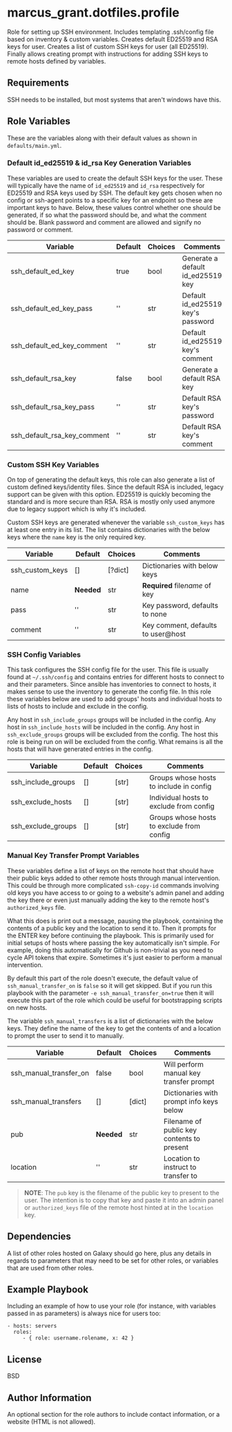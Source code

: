 # marcus_grant.dotfiles.profile

Role for setting up SSH environment.
Includes templating .ssh/config file based on inventory & custom variables.
Creates default ED25519 and RSA keys for user.
Creates a list of custom SSH keys for user (all ED25519).
Finally allows creating prompt with instructions for
adding SSH keys to remote hosts defined by variables.

## Requirements

SSH needs to be installed, but most systems that aren't windows have this.

## Role Variables

These are the variables along with
their default values as shown in `defaults/main.yml`.

### Default id_ed25519 & id_rsa Key Generation Variables

These variables are used to create the default SSH keys for the user.
These will typically have the name of `id_ed25519` and `id_rsa` respectively for
ED25519 and RSA keys used by SSH.
The default key gets chosen when no config or ssh-agent points to
a specific key for an endpoint so these are important keys to have.
Below, these values control whether one should be generated,
if so what the password should be, and what the comment should be.
Blank password and comment are allowed and signify no password or comment.

| Variable                    | Default | Choices | Comments                          |
| --------------------------- | ------- | ------- | --------------------------------- |
| ssh_default_ed_key          | true    | bool    | Generate a default id_ed25519 key |
| ssh_default_ed_key_pass     | ''      | str     | Default id_ed25519 key's password |
| ssh_default_ed_key_comment  | ''      | str     | Default id_ed25519 key's comment  |
| ssh_default_rsa_key         | false   | bool    | Generate a default RSA key        |
| ssh_default_rsa_key_pass    | ''      | str     | Default RSA key's password        |
| ssh_default_rsa_key_comment | ''      | str     | Default RSA key's comment         |

### Custom SSH Key Variables

On top of generating the default keys,
this role can also generate a list of custom defined keys/identity files.
Since the default RSA is included, legacy support can be given with this option.
ED25519 is quickly becoming the standard and is more secure than RSA.
RSA is mostly only used anymore due to legacy support
which is why it's included.

Custom SSH keys are generated whenever
the variable `ssh_custom_keys` has at least one entry in its list.
The list contains dictionaries with the below keys where
the `name` key is the only required key.

| Variable        | Default    | Choices | Comments                           |
| --------------- | ---------- | ------- | ---------------------------------- |
| ssh_custom_keys | []         | [?dict] | Dictionaries with below keys       |
| name            | **Needed** | str     | **Required** file*name* of key     |
| pass            | ''         | str     | Key password, defaults to none     |
| comment         | ''         | str     | Key comment, defaults to user@host |

### SSH Config Variables

This task configures the SSH config file for the user.
This file is usually found at `~/.ssh/config` and
contains entries for different hosts to connect to and their parameters.
Since ansible has inventories to connect to hosts,
it makes sense to use the inventory to generate the config file.
In this role these variables below are used to add groups' hosts and
individual hosts to lists of hosts to include and exclude in the config.

Any host in `ssh_include_groups` groups will be included in the config.
Any host in `ssh_include_hosts` will be included in the config.
Any host in `ssh_exclude_groups` groups will be excluded from the config.
The host this role is being run on will be excluded from the config.
What remains is all the hosts that will have generated entries in the config.

| Variable           | Default | Choices | Comments                                  |
| ------------------ | ------- | ------- | ----------------------------------------- |
| ssh_include_groups | []      | [str]   | Groups whose hosts to include in config   |
| ssh_exclude_hosts  | []      | [str]   | Individual hosts to exclude from config   |
| ssh_exclude_groups | []      | [str]   | Groups whose hosts to exclude from config |

### Manual Key Transfer Prompt Variables

These variables define a list of keys on the remote host that
should have their public keys added to
other remote hosts through manual intervention.
This could be through more complicated `ssh-copy-id` commands involving
old keys you have access to or
going to a website's admin panel and adding the key there or
even just manually adding the key to the remote host's `authorized_keys` file.

What this does is print out a message, pausing the playbook,
containing the contents of a public key and the location to send it to.
Then it prompts for the ENTER key before continuing the playbook.
This is primarily used for initial setups of hosts where
passing the key automatically isn't simple.
For example, doing this automatically for Github is non-trivial as you need to
cycle API tokens that expire.
Sometimes it's just easier to perform a manual intervention.

By default this part of the role doesn't execute,
the default value of `ssh_manual_transfer_on` is `false` so it will get skipped.
But if you run this playbook with the parameter `-e ssh_manual_transfer_on=true`
then it will execute this part of the role which could be useful for
bootstrapping scripts on new hosts.

The variable `ssh_manual_transfers` is a list of dictionaries with the below keys.
They define the name of the key to get the contents of and a location to
prompt the user to send it to manually.

| Variable               | Default    | Choices | Comments                                   |
| ---------------------- | ---------- | ------- | ------------------------------------------ |
| ssh_manual_transfer_on | false      | bool    | Will perform manual key transfer prompt    |
| ssh_manual_transfers   | []         | [dict]  | Dictionaries with prompt info keys below   |
| pub                    | **Needed** | str     | Filename of public key contents to present |
| location               | ''         | str     | Location to instruct to transfer to        |

> **NOTE**: The `pub` key is the filename of the public key to present to the user.
> The intention is to copy that key and paste it into an admin panel or
> `authorized_keys` file of the remote host hinted at in the `location` key.

Dependencies
------------

A list of other roles hosted on Galaxy should go here, plus any details in regards to parameters that may need to be set for other roles, or variables that are used from other roles.

Example Playbook
----------------

Including an example of how to use your role (for instance, with variables passed in as parameters) is always nice for users too:

    - hosts: servers
      roles:
         - { role: username.rolename, x: 42 }

License
-------

BSD

Author Information
------------------

An optional section for the role authors to include contact information, or a website (HTML is not allowed).
